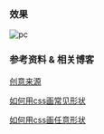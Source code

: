 ### 效果

![pc](http://qn.simenchan.xyz/Pc.png)



### 参考资料 & 相关博客

[创意来源](https://fangyinghang.com/make-a-pikachu/)

[如何用css画常见形状](https://css-tricks.com/examples/ShapesOfCSS/)

[如何用css画任意形状](https://css-tricks.com/basic-shapes-path-never-twain-shall-meet/)



